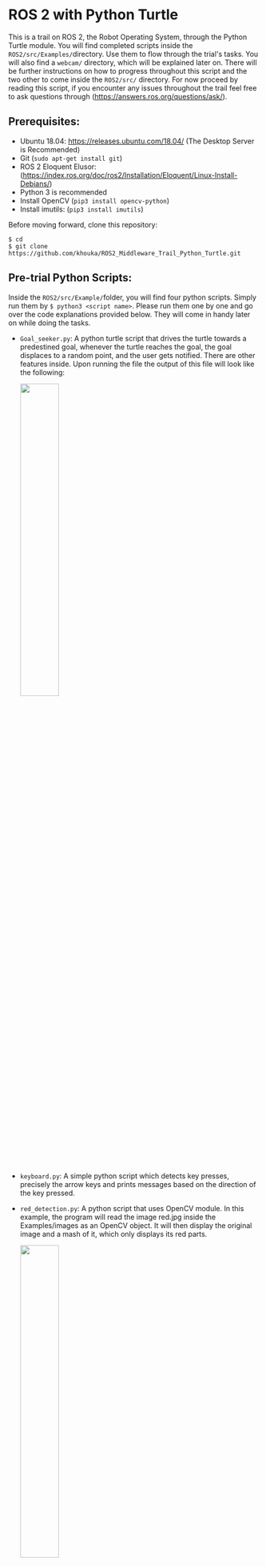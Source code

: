 # ROS 2 with Python Turtle 

This is a trail on ROS 2, the Robot Operating System, through the Python Turtle module. You will find completed scripts inside the `ROS2/src/Examples/`directory. Use them to flow through the trial's tasks. You will also find a `webcam/` directory, which will be explained later on. There will be further instructions on how to progress throughout this script and the two other to come inside the `ROS2/src/` directory. For now proceed by reading this script, if you encounter any issues throughout the trail feel free to ask questions through (https://answers.ros.org/questions/ask/). 

## Prerequisites: 
* Ubuntu 18.04: https://releases.ubuntu.com/18.04/ (The Desktop Server is Recommended)
* Git (`sudo apt-get install git`)
* ROS 2 Eloquent Elusor: (https://index.ros.org/doc/ros2/Installation/Eloquent/Linux-Install-Debians/) 
* Python 3 is recommended 
* Install OpenCV (`pip3 install opencv-python`)
* Install imutils: (`pip3 install imutils`)

Before moving forward, clone this repository:
```
$ cd
$ git clone https://github.com/khouka/ROS2_Middleware_Trail_Python_Turtle.git
```

## Pre-trial Python Scripts:
Inside the `ROS2/src/Example/`folder, you will find four python scripts. Simply run them by `$ python3 <script name>`. Please run them one by one and go over the code explanations provided below. They will come in handy later on while doing the tasks. 

- `Goal_seeker.py`: A python turtle script that drives the turtle towards a predestined goal, whenever the turtle reaches the goal, the goal displaces to a random point, and the user gets notified. There are other features inside. Upon running the file the output of this file will look like the following:
  <p align="left">
  <img src="figures/1.png" alt="" width="40%">
  </p>
  
- `keyboard.py`: A simple python script which detects key presses, precisely the arrow keys and prints messages based on the direction of the key pressed. 

- `red_detection.py`: A python script that uses OpenCV module. In this example, the program will read the image red.jpg inside the Examples/images as an OpenCV object. It will then display the original image and a mash of it, which only displays its red parts. 
  <p align="left">
  <img src="figures/1.png" alt="" width="40%">
  </p>

- `Turtle_Arena.py`: This is a python turtle script that creates a maze and sets the turtle to a specific location inside the maze. 
  <p align="left">
  <img src="figures/1.png" alt="" width="40%">
  </p>
  
Read the “The Code Explained” to have a more detailed and informative description of the examples. The code will be broken down and explained for each of the examples.

## The Code Explained

### `Goal_seeker.py`
  ```
  import turtle
  from tkinter import PhotoImage
  from turtle import Turtle, Screen, Shape
  import math
  import random
  ```
  We will use the turtle module in this example so we must first import it. We also import some of its classes. We import   the module random since the method randint will be used. Lastly, tkinter to upload an image, and math library.  
  ```
  myscreen = turtle.Screen()
  myscreen.title("Turtle_Driver")
  myscreen.bgcolor("silver")
  myscreen.setup(1100,1000)
  ```
  We then use the function turtle.Screen() to create a window. We initialize the display and set some features including the background color, window’s title, and the size of the screen.
  ```
  class Driver:
    def __init__(self):
     myscreen.tracer(0)
     self.xcor = 0
     self.ycor = 0     
     while True:
       myscreen.ontimer(self.Activity(), 300)
  ```
  In Python, classes are declared by the keyword class, followed by the class name. After declaring the class name, we must then define a constructor method. No matter what the class name is, the constructor’s name  is always __init__. We set the initial x and y coordinates of the goal, and call the mainloop, inside we Install a timer that calls the subclass Activity every 300 milliseconds.
  ```
  def move_goal(self):          
       Goal.goto(self.xcor,self.ycor)      
  def robo_path_set(self):  
       Robot.setheading(Robot.towards(Goal))        
       Robot.fd(20)
  ```
  Here we have 2 subclasses, which define the movement of the goal and the robot turtle. Using the function setheading() and towards(), we are able to make the turtle face towards the goal at all times. 
  ```
  def Output(self):
       r_y = int(Robot.ycor()) 
       r_x = int(Robot.xcor())
       g_y = int(Goal.ycor()) 
       g_x = int(Goal.xcor()) 
       print ("Turtle:", int(r_x), int(r_y))
       print ("Goal:", int(g_x), int(g_y))
       self.dist = math.sqrt((g_x - r_x) **2 + (g_y - r_y) **2)
       print ("Distance left:", self.dist)
  ```
  In this subclass, we first define the variables r_y, r_x, g_y, g_x as the coordinates of the robot turtle and the goal. We then find the remaining distance using the distance formula. Lastly, we let the user know of the Turtle pos, the goal’s pose, and the distance left with the print function. 
  ```
  def Update_goal(self):        
       if self.dist <= 10:   
         print("checkpoint successfully reached")     
         self.xcor = random.randint(-400,350)
         self.ycor = random.randint(-400,350)
         Goal.goto(self.xcor, self.ycor)
  ```
  In this subclass, we define what happens when the goal is reached. We use the random.randint and goto functions to displace the goal to a new random x and y coordinates. 
  ```
  def Activity(self):
       myscreen.update() 
       self.robo_path_set()
       self.move_goal()
       self.Output() 
       self.Update_goal() 
  ```
  Here we simply call all the previous subclasses we created to be executed in our loop. 
  ```
  class Robot(turtle.Turtle):
    def __init__(self):
      turtle.Turtle.__init__(self)
      self.shape("turtle")
      self.shapesize(2)
      self.color("red")
      self.penup()
      self.goto(-350,-400)  
  Robot = Robot()
  ```
  We define a new class as our Robot class, this class will represent our robot turtle. We then use some turtle functions to adjust the features of the turtle and lastly we call the class to be executed. 
  ```
  class Goal(turtle.Turtle):
    def __init__(self):
     turtle.Turtle.__init__(self)
     goal = PhotoImage(file="images/goal.png").zoom(1,1)          
     myscreen.addshape("goal", Shape("image", goal))
     self.shape("goal")
     self.penup()
     self.speed(0)
  Goal = Goal()
  ```
  Same as with the previous Robot class, except class Goal is dedicated for the goal, and we import its shape from `Examples/images/goal.png`.
  ```
  if __name__ == '__main__':
    Driver()
  ```
  And finally we call the class Driver to be carried out. 
  
### `keyboard.py`:
  
  ```
  import termios
  import fcntl
  import sys, os
  ```
  We import the needed modules for Linux. 
  ```
  fd = sys.stdin.fileno()
  oldterm = termios.tcgetattr(fd)
  newattr = termios.tcgetattr(fd)
  newattr[3] = newattr[3] & ~termios.ICANON & ~termios.ECHO
  termios.tcsetattr(fd, termios.TCSANOW, newattr)
  oldflags = fcntl.fcntl(fd, fcntl.F_GETFL)
  fcntl.fcntl(fd, fcntl.F_SETFL, oldflags | os.O_NONBLOCK)
  ```
  Here we set and initialize the system so that it can listen to onkey presses. We also save the terminal settings and set the new terminal setting unbuffered. 
  ```
  try:
   while True:
     try:
       c = sys.stdin.read()
       if  c == "\x1b[A":
        print("driving forward")  
       elif  c == "\x1b[B":
        print("driving backward")                   
       elif  c == "\x1b[C":
        print("turning right") 
       elif  c == "\x1b[D":
        print("turning left")  
       elif c == "q":
        break
  ```
  Next we have a while loop, the program will detect the defined keyboard characters if pressed. Stdin stands for standard input which is a stream from which the program reads its input data. It is used to get input from the keyboard. The arrow keys here start with \x1b. Lastly, if the  letter q is pressed, it breaks out of the loop and exits. 
  
  ```
  except IOError: 
    pass
  except TypeError: 
    pass
  ```
  In python, using read() when no input is available will result in IOError. The two except above will prevent empty buffer error. 
  ```
  
  finally:
    termios.tcsetattr(fd, termios.TCSAFLUSH, oldterm)
    fcntl.fcntl(fd, fcntl.F_SETFL, oldflags)
  ```
  Last but not least, we finally exit, and the system is then set back to normal. 

### `red_detection.py`:

  ```
  import cv2
  import numpy as np
  import imutils
  import time
  ```
  First we import the necessary libraries. cv2 for the OpenCV, numpy to be used for the arrays, imutils which aids in  finding contours, and lastly the time module.  
  ```
  while True:
   img = cv2.imread("images/red.jpg") # Defining our image
  ```
  Next we create a while loop, in which we will first define our image by instructing the program to read the image red.jpg inside the `Examples/images` as an OpenCV object. 
  ```
  hsv = cv2.cvtColor(img, cv2.COLOR_BGR2HSV) #Convert the image in the BGR color space to the HSV color space.
  low_red = np.array([160, 155, 84]) # Define the upper bound of the red color in hsv format 
  high_red = np.array([180, 255, 255]) # Define the lower bound of the red color in hsv format
  ```
  In this example we will be using the HSV color space, so we must convert the BGR default to the HSV first. We do that using the method cv2.cvtColor(), then we define the lower and upper bounds of the red color in hsv format. 
  ```
  red_mask = cv2.inRange(hsv, low_red, high_red) # Returns a mask, specifies which pixels fall into the upper and lower  bound range.
  red_img = cv2.bitwise_and(img, img, mask = red_mask) # Applying the mask to the image
  ```
  Here, a mask is created which filters the image and  specifies which pixels fall into the upper and lower bound range. We then apply the mask to the image using the function `cv2.bitwise_and()`. 
  ```
  cv2.imshow("Original Image", img) # Name of the window, the image to be shown  
   cv2.imshow("Red Detection", red_img) # Display another window for the mask 
   key = cv2.waitKey(1) #Set the delay to 1 ms
   if key == 27: # Press esc key to exit 
     break 
  ```
  We call the method `imshow()` twice. The first call is to display the original image, and the second is to display only the filtered result.   
  ```
  cnts_red = cv2.findContours(red_mask, cv2.RETR_TREE, cv2.CHAIN_APPROX_SIMPLE) # Finding the Contours for the red mask 
  cnts_red = imutils.grab_contours(cnts_red)
  for r in cnts_red:
    if cv2.contourArea(r) > 1000: # If detected execute the following
      print('Red was detected')
      time.sleep(1.5) # Suspends execution for 1.5 seconds 
  ```
  We use the method `cv2.findContours` which takes 3 parameters: the image, cv2.RETR_TREE which retrieves the entire   hierarchy of contours in the image, and  `cv2.CHAIN_APPROX_SIMPLE)`. We lastly use the `imutils.grab_contours`. Imutils helps us in sorting the contours and detecting the edges.  If the contour is detected then let the user know, Lastly we suspend execution of one and a half second. 
  
### `Turtle_Arena.py`:

  ```
  import turtle
  from tkinter import PhotoImage
  ```
  First, we import the required modules.
  ```
  class TurtleMaze:
    def __init__(self):
     self.myscreen =  turtle.Screen()
     self.myscreen.title("Turtle road")
     self.myscreen.bgcolor("silver")
     self.myscreen.setup(1200,700)
     self.Turtlebot()
     self.Pen()     
     self.maze()
     self.setup_maze(self.blocks[1])
  ```
  We create a class called TurtleMaze, then inside the init, we initialize the display and set some features including the background color, window’s title, and the size of the screen. We then call the  four subclasses to be executed. 
  ```
  def Pen(self):
    sQuare = PhotoImage(file="images/block.gif").zoom(1,1)          
    self.myscreen.addshape("sQuare", turtle.Shape("image", sQuare))
    self.pen = turtle.Turtle()
    self.pen.shape("sQuare")
    self.pen.penup()
    self.pen.speed(0)
  ```
  Next we created a subclass called Pen. We use the method tkinter.PhotoImage, to read image block.gif inside the   `Examples/images`. Next we create a turtle and assign it the name pen. We give it the shape of the block image we read earlier. This is the turtle that will draw the blocks of the maze. 
  ```
  def Turtlebot(self):
    self.turtlebot = turtle.Turtle()
    self.turtlebot.shape("turtle")
    self.turtlebot.color("black")
    self.turtlebot.penup()
    self.turtlebot.speed(0)
    self.turtlebot.setheading(180)
  ```
  We also create another subclass Turtlebot, we create another turtle, this one will be used as a player's object. 
  ```
  def maze(self):
       self.blocks = [""]
       maze_blocks = [
  "XXXXXXXXXXXXXXXXXXXXXXXXXXXXXXXXXXXXXXXXXXXXXX",
  "X              X                           T X",
  "X  XXXXXXXXXX  XXXXXXXXXXXXX  XXXXXXX  XXXX  X",
  "X           X                 X        X     X",
  "X  XXXXXXXXXX  XXXXXXXXXXXXX  XXXXXXXXXXXXX  X",
  "X  X     X  X           X  X                 X",
  "X  X  X  X  X  X   XXX  X  X  XXXXXXXXXXXXX  X",
  "X  X  X  X  X  X  X     X  X  X  X        X  X",
  "X  X  XXXX  X  XXXXXXXXXX  X  X  XXXX  X  X  X",
  "X  X     X  X              X           X  X  X",
  "X  XXXX  X  XXXXXXXXXXXXXXXX  XXXXXXXXXXXXX  X",
  "X     X  X                    X              X",
  "XXXX  X  XXXXXXXXXXXXXXXXXXXXXX  XXXXXXXXXX  X",
  "X  X  X                    X     X        X  X",
  "X  X  XXXX  XXXXXXXXXXXXX  X  XXXX  X  X  X  X",
  "X  X  X     X     X     X  X  X     X  X  X  X",
  "X  X  X     X     X     X  X  X     X     X  X",
  "X  X  X  XXXXXXX  XXXX  X  X  X  XXXXXXXXXX  X",
  "X                       X  X  X              X",
  "XXXX  X  X  XXXXXXXXXX  X  X  X  XXXXXXXXXXXXX",
  "XXXXXXXXXXXXXXXXXXXXXXXXX  XXXXXXXXXXXXXXXXXXX",
  ]
     self.blocks.append(maze_blocks)
     self.walls = []
  ```
  Here we define the maze, we set the outline of the maze using the character ‘X’. After doing so, we append the maze_blocks.
  ```
  def setup_maze(self, block):
    for y in range(len(block)):
      for x in range(len(block[y])):
        character = block [y] [x]
        screen_x = -550 + (x * 24)
        screen_y = 250 - (y * 24)
  ```
  Next we define the motion the pen turtle will be taking when drawing the maze we outlined just earlier. 
  ```
  if character == "T":
    self.turtlebot.goto(screen_x, screen_y)
  if character == "X":
    self.pen.goto(screen_x, screen_y)
    self.pen.stamp() 
    self.walls.append((screen_x, screen_y))
  ```
  At last, we execute and display the maze. 
  ```
  TurtleMaze()
  turtle.mainloop()
  ```
  We call the class TurtleMaze to be carried out. And we end it off with the mainloop() function, this  must be the last statement in a turtle graphics program. 
  
## What to do next:


  

